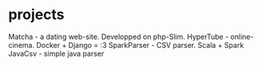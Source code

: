 # projects

Matcha - a dating web-site. Developped on php-Slim.
HyperTube - online-cinema. Docker + Django = :3
SparkParser - CSV parser. Scala + Spark
JavaCsv - simple java parser
